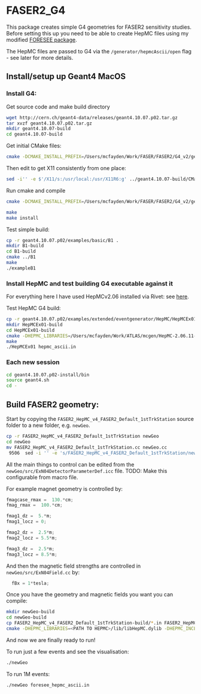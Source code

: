 # FASER2_G4

This package creates simple G4 geometries for FASER2 sensitivity studies.
Before setting this up you need to be able to create HepMC files using my modified [FORESEE package](https://github.com/joshmcfayden/FORESEE).

The HepMC files are passed to G4 via the `/generator/hepmcAscii/open` flag - see later for more details.



## Install/setup up Geant4 MacOS


### Install G4:

Get source code and make build directory

```bash
wget http://cern.ch/geant4-data/releases/geant4.10.07.p02.tar.gz
tar xvzf geant4.10.07.p02.tar.gz
mkdir geant4.10.07-build
cd geant4.10.07-build
```

Get initial CMake files:

```bash
cmake -DCMAKE_INSTALL_PREFIX=/Users/mcfayden/Work/FASER/FASER2/G4_v2/geant4.10.07.p02-install -DGEANT4_USE_OPENGL_X11=ON -DGEANT4_INSTALL_DATA=ON -DXQuartzGL_INCLUDE_DIR=/usr/X11R6/include -DXQuartzGL_gl_LIBRARY=/usr/X11R6/lib/libGL.dylib -DXQuartzGL_glu_LIBRARY=/usr/X11R6/lib/libGLU.dylib /Users/mcfayden/Work/FASER/FASER2/G4_v2/geant4.10.07.p02
```

Then edit to get X11 consistently from one place:
```bash
sed -i'' -e $'/X11/s:/usr/local:/usr/X11R6:g' ../geant4.10.07-build/CMakeCache.txt
```

Run cmake and compile
```bash
cmake -DCMAKE_INSTALL_PREFIX=/Users/mcfayden/Work/FASER/FASER2/G4_v2/geant4.10.07.p02-install -DGEANT4_USE_OPENGL_X11=ON -DGEANT4_INSTALL_DATA=ON -DXQuartzGL_INCLUDE_DIR=/usr/X11R6/include -DXQuartzGL_gl_LIBRARY=/usr/X11R6/lib/libGL.dylib -DXQuartzGL_glu_LIBRARY=/usr/X11R6/lib/libGLU.dylib -DGEANT4_USE_QT=ON -DCMAKE_PREFIX_PATH=/usr/local//Cellar/qt@5/5.15.2/lib/cmake/ /Users/mcfayden/Work/FASER/FASER2/G4_v2/geant4.10.07.p02

make 
make install
```

Test simple build:
```bash
cp -r geant4.10.07.p02/examples/basic/B1 .	
mkdir B1-build
cd B1-build
cmake ../B1
make
./exampleB1
```


### Install HepMC and test building G4 executable against it

For everything here I have used HepMCv2.06 installed via Rivet: see [here](https://gitlab.com/hepcedar/rivet/-/blob/release-3-1-x/doc/tutorials/installation.md).


Test HepMC G4 build:
```bash
cp -r geant4.10.07.p02/examples/extended/eventgenerator/HepMC/HepMCEx01 .
mkdir HepMCEx01-build
cd HepMCEx01-build
cmake -DHEPMC_LIBRARIES=/Users/mcfayden/Work/ATLAS/mcgen/HepMC-2.06.11-build/lib/libHepMC.dylib -DHEPMC_INCLUDE_DIR=/Users/mcfayden/Work/ATLAS/mcgen/HepMC-2.06.11/ ../HepMCEx01
make
./HepMCEx01 hepmc_ascii.in
```



### Each new session
```bash
cd geant4.10.07.p02-install/bin
source geant4.sh
cd -
```

## Build FASER2 geometry:

Start by copying the `FASER2_HepMC_v4_FASER2_Default_1stTrkStation` source folder to a new folder, e.g. `newGeo`.
```bash
cp -r FASER2_HepMC_v4_FASER2_Default_1stTrkStation newGeo
cd newGeo
mv FASER2_HepMC_v4_FASER2_Default_1stTrkStation.cc newGeo.cc
 9506  sed -i '' -e 's/FASER2_HepMC_v4_FASER2_Default_1stTrkStation/newGeo/g' *.*
```


All the main things to control can be edited from the `newGeo/src/ExN04DetectorParameterDef.icc` file.
TODO: Make this configurable from macro file.

For example magnet geometry is controlled by:
```cpp
fmagcase_rmax =  130.*cm;
fmag_rmax =  100.*cm;

fmag1_dz =  5.*m;
fmag1_locz = 0;

fmag2_dz =  2.5*m;
fmag2_locz = 5.5*m;

fmag3_dz =  2.5*m;
fmag3_locz = 8.5*m;
```

And then the magnetic field strengths are controlled in `newGeo/src/ExN04Field.cc` by:
```cpp
  fBx = 1*tesla;
```

Once you have the geometry and magnetic fields you want you can compile:
```bash
mkdir newGeo-build
cd newGeo-build
cp FASER2_HepMC_v4_FASER2_Default_1stTrkStation-build/*.in FASER2_HepMC_v4_FASER2_Default_1stTrkStation-build/*.mac .
cmake -DHEPMC_LIBRARIES=<PATH TO HEPMC>/lib/libHepMC.dylib -DHEPMC_INCLUDE_DIR=<PATH TO HEPMC> ../newGeo
```

And now we are finally ready to run!

To run just a few events and see the visualisation:
```bash
./newGeo 
```

To run 1M events:
```bash
./newGeo foresee_hepmc_ascii.in
```



